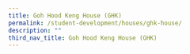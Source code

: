 ```yaml
---
title: Goh Hood Keng House (GHK)
permalink: /student-development/houses/ghk-house/
description: ""
third_nav_title: Goh Hood Keng House (GHK)
---
```

